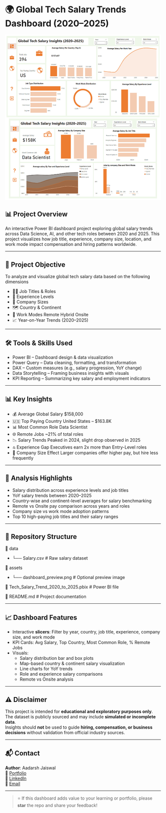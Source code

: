 # 🌍 Global Tech Salary Trends Dashboard (2020–2025)

![Power BI Dashboard](https://github.com/aadarshjaiswalvns/Global-Tech-Salary-Trends-Dashboard/blob/main/dashboard_preview.jpg) 

## 📊 Project Overview

An interactive Power BI dashboard project exploring global salary trends across Data Science, AI, and other tech roles between 2020 and 2025. This project visualizes how job title, experience, company size, location, and work mode impact compensation and hiring patterns worldwide.

---

## 📌 Project Objective

To analyze and visualize global tech salary data based on the following dimensions

- 🧑‍💻 Job Titles & Roles
- 🧠 Experience Levels
- 🏢 Company Sizes
- 🗺️ Country & Continent
- 🏡 Work Modes Remote  Hybrid  Onsite
- 📈 Year-on-Year Trends (2020–2025)

---

## 🛠️ Tools & Skills Used

- Power BI – Dashboard design & data visualization  
- Power Query – Data cleaning, formatting, and transformation  
- DAX – Custom measures (e.g., salary progression, YoY change)  
- Data Storytelling – Framing business insights with visuals  
- KPI Reporting – Summarizing key salary and employment indicators  

---

## 📊 Key Insights

- 💰 Average Global Salary $158,000  
- 🇺🇸 Top Paying Country United States – $163.8K  
- 📊 Most Common Role Data Scientist  
- 🌐 Remote Jobs ~21% of total roles  
- 📉 Salary Trends Peaked in 2024, slight drop observed in 2025  
- 🔝 Experience Gap Executives earn 2x more than Entry-Level roles  
- 🏢 Company Size Effect Larger companies offer higher pay, but hire less frequently

---

## 🧪 Analysis Highlights

- Salary distribution across experience levels and job titles  
- YoY salary trends between 2020–2025  
- Country-wise and continent-level averages for salary benchmarking  
- Remote vs Onsite pay comparison across years and roles  
- Company size vs work mode adoption patterns  
- Top 10 high-paying job titles and their salary ranges  

---

## 📂 Repository Structure

📁 data
- └── Salary.csv # Raw salary dataset

📁 assets
- └── dashboard_preview.png # Optional preview image

📄 Tech_Salary_Trend_2020_to_2025.pbix # Power BI file

📄 README.md # Project documentation


---

## 📈 Dashboard Features

- Interactive **slicers**: Filter by year, country, job title, experience, company size, and work mode  
- KPI Cards: Avg Salary, Top Country, Most Common Role, % Remote Jobs  
- Visuals:
  - Salary distribution bar and box plots  
  - Map-based country & continent salary visualization  
  - Line charts for YoY trends  
  - Role and experience salary comparisons  
  - Remote vs Onsite analysis

---

## ⚠️ Disclaimer

This project is intended for **educational and exploratory purposes only**.  
The dataset is publicly sourced and may include **simulated or incomplete data**.  
Insights should **not** be used to guide **hiring, compensation, or business decisions** without validation from official industry sources.

---

## 📬 Contact

**Author**: Aadarsh Jaiswal  
🔗 [Portfolio](https://aadarshjaiswalvns.github.io/Data-Analytics-Portfolio)  
💼 [LinkedIn](https://linkedin.com/in/aadarsh-jaiswal)  
📧 [Email](mailto:aadarshjaiswal.vns@gmail.com)

---

> ⭐ If this dashboard adds value to your learning or portfolio, please **star** the repo and share your feedback!
